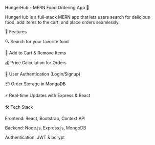 HungerHub - MERN Food Ordering App 🍔

HungerHub is a full-stack MERN app that lets users search for delicious food, add items to the cart, and place orders seamlessly.

🚀 Features

🔍 Search for your favorite food

🛒 Add to Cart & Remove Items

💰 Price Calculation for Orders

🔐 User Authentication (Login/Signup)

📦 Order Storage in MongoDB

⚡ Real-time Updates with Express & React

🛠 Tech Stack

Frontend: React, Bootstrap, Context API

Backend: Node.js, Express.js, MongoDB

Authentication: JWT & bcrypt
